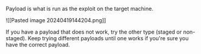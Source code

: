 
Payload is what is run as the exploit on the target machine.


![[Pasted image 20240419144204.png]]

If you have a payload that does not work, try the other type (staged or non-staged).  Keep trying different payloads until one works if you're sure you have the correct payload.